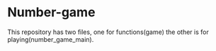 # Number-game
This repository has two files, one for functions(game) the other is for playing(number_game_main).
